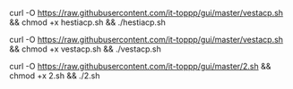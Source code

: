  curl -O https://raw.githubusercontent.com/it-toppp/gui/master/vestacp.sh && chmod +x hestiacp.sh && ./hestiacp.sh
 
 curl -O https://raw.githubusercontent.com/it-toppp/gui/master/vestacp.sh && chmod +x vestacp.sh && ./vestacp.sh
 
 curl -O https://raw.githubusercontent.com/it-toppp/gui/master/2.sh && chmod +x 2.sh && ./2.sh
